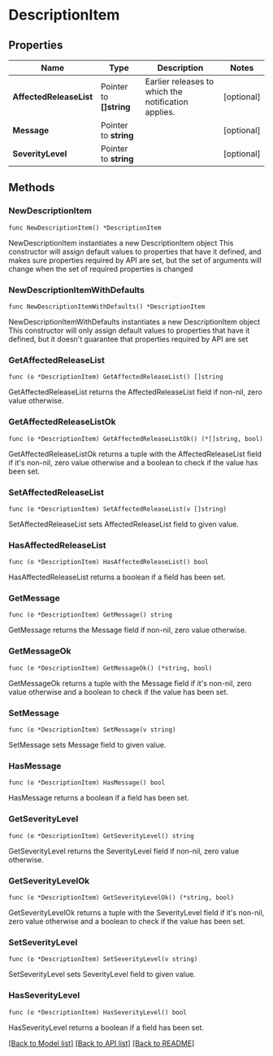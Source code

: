 # DescriptionItem

## Properties

Name | Type | Description | Notes
------------ | ------------- | ------------- | -------------
**AffectedReleaseList** | Pointer to **[]string** | Earlier releases to which the notification applies. | [optional] 
**Message** | Pointer to **string** |  | [optional] 
**SeverityLevel** | Pointer to **string** |  | [optional] 

## Methods

### NewDescriptionItem

`func NewDescriptionItem() *DescriptionItem`

NewDescriptionItem instantiates a new DescriptionItem object
This constructor will assign default values to properties that have it defined,
and makes sure properties required by API are set, but the set of arguments
will change when the set of required properties is changed

### NewDescriptionItemWithDefaults

`func NewDescriptionItemWithDefaults() *DescriptionItem`

NewDescriptionItemWithDefaults instantiates a new DescriptionItem object
This constructor will only assign default values to properties that have it defined,
but it doesn't guarantee that properties required by API are set

### GetAffectedReleaseList

`func (o *DescriptionItem) GetAffectedReleaseList() []string`

GetAffectedReleaseList returns the AffectedReleaseList field if non-nil, zero value otherwise.

### GetAffectedReleaseListOk

`func (o *DescriptionItem) GetAffectedReleaseListOk() (*[]string, bool)`

GetAffectedReleaseListOk returns a tuple with the AffectedReleaseList field if it's non-nil, zero value otherwise
and a boolean to check if the value has been set.

### SetAffectedReleaseList

`func (o *DescriptionItem) SetAffectedReleaseList(v []string)`

SetAffectedReleaseList sets AffectedReleaseList field to given value.

### HasAffectedReleaseList

`func (o *DescriptionItem) HasAffectedReleaseList() bool`

HasAffectedReleaseList returns a boolean if a field has been set.

### GetMessage

`func (o *DescriptionItem) GetMessage() string`

GetMessage returns the Message field if non-nil, zero value otherwise.

### GetMessageOk

`func (o *DescriptionItem) GetMessageOk() (*string, bool)`

GetMessageOk returns a tuple with the Message field if it's non-nil, zero value otherwise
and a boolean to check if the value has been set.

### SetMessage

`func (o *DescriptionItem) SetMessage(v string)`

SetMessage sets Message field to given value.

### HasMessage

`func (o *DescriptionItem) HasMessage() bool`

HasMessage returns a boolean if a field has been set.

### GetSeverityLevel

`func (o *DescriptionItem) GetSeverityLevel() string`

GetSeverityLevel returns the SeverityLevel field if non-nil, zero value otherwise.

### GetSeverityLevelOk

`func (o *DescriptionItem) GetSeverityLevelOk() (*string, bool)`

GetSeverityLevelOk returns a tuple with the SeverityLevel field if it's non-nil, zero value otherwise
and a boolean to check if the value has been set.

### SetSeverityLevel

`func (o *DescriptionItem) SetSeverityLevel(v string)`

SetSeverityLevel sets SeverityLevel field to given value.

### HasSeverityLevel

`func (o *DescriptionItem) HasSeverityLevel() bool`

HasSeverityLevel returns a boolean if a field has been set.


[[Back to Model list]](../README.md#documentation-for-models) [[Back to API list]](../README.md#documentation-for-api-endpoints) [[Back to README]](../README.md)


